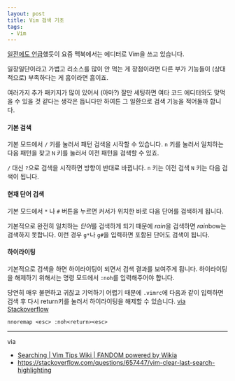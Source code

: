 ```yaml
---
layout: post
title: Vim 검색 기초
tags: 
 - Vim
---
```


[일전에도 언급](https://canor.cf/2018/05/28/Vim에서-내용-한-번에-지우기/)했듯이 요즘 맥북에서는 에디터로 Vim을 쓰고 있습니다.

일장일단이라고 가볍고 리소스를 많이 안 먹는 게 장점이라면 다른 부가 기능들이 (상대적으로) 부족하다는 게 흠이라면 흠이죠.

여러가지 추가 패키지가 많이 있어서 (아마?) 잘만 세팅하면 여타 코드 에디터와도 맞먹을 수 있을 것 같다는 생각은 듭니다만 하여튼 그 일환으로 검색 기능을 적어둘까 합니다.

#### **기본 검색**

기본 모드에서 `/` 키를 눌러서 패턴 검색을 시작할 수 있습니다. `n` 키를 눌러서 일치하는 다음 패턴을 찾고 `N` 키를 눌러서 이전 패턴을 검색할 수 있죠.

`/` 대신 `?`으로 검색을 시작하면 방향이 반대로 바뀝니다. `n` 키는 이전 검색 `N` 키는 다음 검색이 됩니다.

#### **현재 단어 검색**

기본 모드에서 `*` 나 `#` 버튼을 누르면 커서가 위치한 바로 다음 단어를 검색하게 됩니다.

기본적으로 완전히 일치하는 *단어*를 검색하게 되기 때문에 *rain*을 검색하면 *rain*bow는 검색하지 못합니다. 이런 경우 `g*`나 `g#`을 입력하면 포함된 단어도 검색이 됩니다.

#### 하이라이팅

기본적으로 검색을 하면 하이라이팅이 되면서 검색 결과를 보여주게 됩니다. 하이라이팅을 해제하기 위해서는 명령 모드에서 `:noh`를 입력해주어야 합니다.

당연히 매우 불편하고 귀찮고 기억하기 어렵기 때문에 `.vimrc`에 다음과 같이 입력하면 검색 후 다시 return키를 눌러서 하이라이팅을 해제할 수 있습니다. [via Stackoverflow](https://stackoverflow.com/a/662914)

```
nnoremap <esc> :noh<return><esc>
```

- - -

via
- [Searching \| Vim Tips Wiki \| FANDOM powered by Wikia](http://vim.wikia.com/wiki/Searching)
- https://stackoverflow.com/questions/657447/vim-clear-last-search-highlighting
